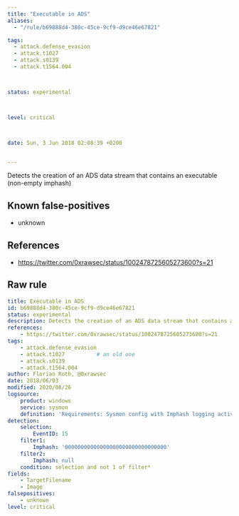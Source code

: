 ```yaml
---
title: "Executable in ADS"
aliases:
  - "/rule/b69888d4-380c-45ce-9cf9-d9ce46e67821"

tags:
  - attack.defense_evasion
  - attack.t1027
  - attack.s0139
  - attack.t1564.004



status: experimental



level: critical



date: Sun, 3 Jun 2018 02:08:39 +0200


---
```


Detects the creation of an ADS data stream that contains an executable (non-empty imphash)

<!--more-->


## Known false-positives

* unknown



## References

* https://twitter.com/0xrawsec/status/1002478725605273600?s=21


## Raw rule
```yaml
title: Executable in ADS
id: b69888d4-380c-45ce-9cf9-d9ce46e67821
status: experimental
description: Detects the creation of an ADS data stream that contains an executable (non-empty imphash)
references:
    - https://twitter.com/0xrawsec/status/1002478725605273600?s=21
tags:
    - attack.defense_evasion
    - attack.t1027          # an old one
    - attack.s0139
    - attack.t1564.004
author: Florian Roth, @0xrawsec
date: 2018/06/03
modified: 2020/08/26
logsource:
    product: windows
    service: sysmon
    definition: 'Requirements: Sysmon config with Imphash logging activated'
detection:
    selection:
        EventID: 15
    filter1:
        Imphash: '00000000000000000000000000000000'
    filter2:
        Imphash: null
    condition: selection and not 1 of filter*
fields:
    - TargetFilename
    - Image
falsepositives:
    - unknown
level: critical


```
